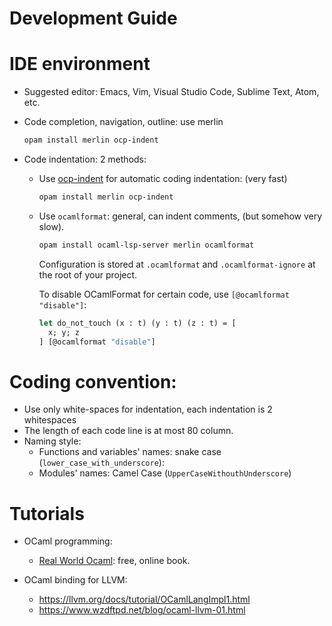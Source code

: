 Development Guide
======================

# IDE environment

- Suggested editor: Emacs, Vim, Visual Studio Code, Sublime Text, Atom, etc.

- Code completion, navigation, outline: use merlin
  ```sh
  opam install merlin ocp-indent
  ```

- Code indentation: 2 methods:
  + Use [ocp-indent](https://github.com/OCamlPro/ocp-indent) for automatic coding indentation: (very fast)

    ```sh
    opam install merlin ocp-indent
    ```

  + Use `ocamlformat`: general, can indent comments, (but somehow very slow).

    ```sh
    opam install ocaml-lsp-server merlin ocamlformat
    ```

    Configuration is stored at `.ocamlformat` and `.ocamlformat-ignore` at the
    root of your project.

    To disable OCamlFormat for certain code, use `[@ocamlformat "disable"]`:

    ```ocaml
    let do_not_touch (x : t) (y : t) (z : t) = [
      x; y; z
    ] [@ocamlformat "disable"]
    ```

# Coding convention:

- Use only white-spaces for indentation, each indentation is 2 whitespaces
- The length of each code line is at most 80 column.
- Naming style:
  + Functions and variables' names: snake case (`lower_case_with_underscore`):
  + Modules' names: Camel Case (`UpperCaseWithouthUnderscore`)

# Tutorials

- OCaml programming:
  + [Real World Ocaml](https://dev.realworldocaml.org/index.html): free, online book.

- OCaml binding for LLVM:
  + https://llvm.org/docs/tutorial/OCamlLangImpl1.html
  + https://www.wzdftpd.net/blog/ocaml-llvm-01.html

